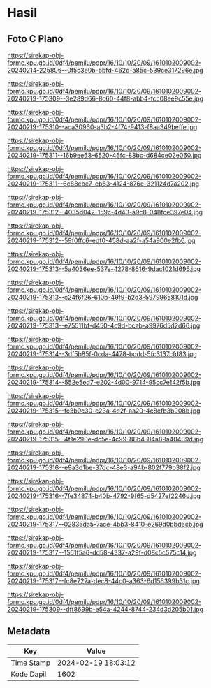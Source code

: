 # Hasil

## Foto C Plano

https://sirekap-obj-formc.kpu.go.id/0df4/pemilu/pdpr/16/10/10/20/09/1610102009002-20240214-225806--0f5c3e0b-bbfd-462d-a85c-539ce317296e.jpg

https://sirekap-obj-formc.kpu.go.id/0df4/pemilu/pdpr/16/10/10/20/09/1610102009002-20240219-175309--3e289d66-8c60-44f8-abb4-fcc08ee9c55e.jpg

https://sirekap-obj-formc.kpu.go.id/0df4/pemilu/pdpr/16/10/10/20/09/1610102009002-20240219-175310--aca30960-a3b2-4f74-9413-f8aa349beffe.jpg

https://sirekap-obj-formc.kpu.go.id/0df4/pemilu/pdpr/16/10/10/20/09/1610102009002-20240219-175311--16b9ee63-6520-46fc-88bc-d684ce02e060.jpg

https://sirekap-obj-formc.kpu.go.id/0df4/pemilu/pdpr/16/10/10/20/09/1610102009002-20240219-175311--6c88ebc7-eb63-4124-876e-321124d7a202.jpg

https://sirekap-obj-formc.kpu.go.id/0df4/pemilu/pdpr/16/10/10/20/09/1610102009002-20240219-175312--4035d042-159c-4d43-a9c8-048fce397e04.jpg

https://sirekap-obj-formc.kpu.go.id/0df4/pemilu/pdpr/16/10/10/20/09/1610102009002-20240219-175312--59f0ffc6-edf0-458d-aa2f-a54a900e2fb6.jpg

https://sirekap-obj-formc.kpu.go.id/0df4/pemilu/pdpr/16/10/10/20/09/1610102009002-20240219-175313--5a4036ee-537e-4278-8616-9dac1021d696.jpg

https://sirekap-obj-formc.kpu.go.id/0df4/pemilu/pdpr/16/10/10/20/09/1610102009002-20240219-175313--c24f6f26-610b-49f9-b2d3-59799658101d.jpg

https://sirekap-obj-formc.kpu.go.id/0df4/pemilu/pdpr/16/10/10/20/09/1610102009002-20240219-175313--e75511bf-d450-4c9d-bcab-a9976d5d2d66.jpg

https://sirekap-obj-formc.kpu.go.id/0df4/pemilu/pdpr/16/10/10/20/09/1610102009002-20240219-175314--3df5b85f-0cda-4478-bddd-5fc3137cfd83.jpg

https://sirekap-obj-formc.kpu.go.id/0df4/pemilu/pdpr/16/10/10/20/09/1610102009002-20240219-175314--552e5ed7-e202-4d00-9714-95cc7e142f5b.jpg

https://sirekap-obj-formc.kpu.go.id/0df4/pemilu/pdpr/16/10/10/20/09/1610102009002-20240219-175315--fc3b0c30-c23a-4d2f-aa20-4c8efb3b908b.jpg

https://sirekap-obj-formc.kpu.go.id/0df4/pemilu/pdpr/16/10/10/20/09/1610102009002-20240219-175315--4f1e290e-dc5e-4c99-88b4-84a89a40439d.jpg

https://sirekap-obj-formc.kpu.go.id/0df4/pemilu/pdpr/16/10/10/20/09/1610102009002-20240219-175316--e9a3d1be-37dc-48e3-a94b-802f779b38f2.jpg

https://sirekap-obj-formc.kpu.go.id/0df4/pemilu/pdpr/16/10/10/20/09/1610102009002-20240219-175316--7fe34874-b40b-4792-9f65-d5427ef2246d.jpg

https://sirekap-obj-formc.kpu.go.id/0df4/pemilu/pdpr/16/10/10/20/09/1610102009002-20240219-175317--02835da5-7ace-4bb3-8410-e269d0bbd6cb.jpg

https://sirekap-obj-formc.kpu.go.id/0df4/pemilu/pdpr/16/10/10/20/09/1610102009002-20240219-175317--1561f5a6-dd58-4337-a29f-d08c5c575c14.jpg

https://sirekap-obj-formc.kpu.go.id/0df4/pemilu/pdpr/16/10/10/20/09/1610102009002-20240219-175317--fc8e727a-dec8-44c0-a363-6d156399b31c.jpg

https://sirekap-obj-formc.kpu.go.id/0df4/pemilu/pdpr/16/10/10/20/09/1610102009002-20240219-175309--dff8699b-e54a-4244-8744-234d3d205b01.jpg


## Metadata

| Key        | Value               |
| ---------- | ------------------- |
| Time Stamp | 2024-02-19 18:03:12 |
| Kode Dapil | 1602                |



